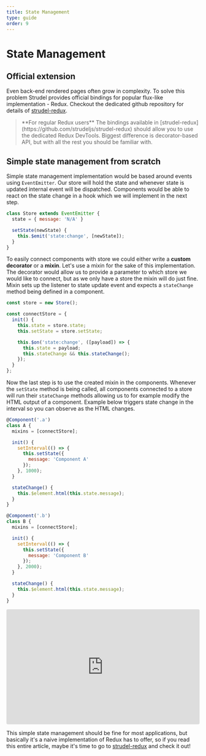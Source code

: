 ```yaml
---
title: State Management
type: guide
order: 9
---
```


# State Management

## Official extension

Even back-end rendered pages often grow in complexity. To solve this problem Strudel provides official bindings for popular flux-like implementation - Redux. Checkout the dedicated github repository for details of [strudel-redux](https://github.com/strudeljs/strudel-redux).
<br>
<blockquote class="upgrade">**For regular Redux users**
The bindings available in [strudel-redux](https://github.com/strudeljs/strudel-redux) should allow you to use the dedicated Redux DevTools. Biggest difference is decorator-based API, but with all the rest you should be familiar with.
</blockquote>

## Simple state management from scratch

Simple state management implementation would be based around events using `EventEmitter`. Our store will hold the state and whenever state is updated internal event will be dispatched. Components would be able to react on the state change in a hook which we will implement in the next step.
```js
class Store extends EventEmitter {
  state = { message: 'N/A' }

  setState(newState) {
    this.$emit('state:change', [newState]);
  }
}
```
To easily connect components with store we could either write a **custom decorator** or a **mixin**. Let's use a mixin for the sake of this implementation. The decorator would allow us to provide a parameter to which store we would like to connect, but as we only have a store the mixin will do just fine. Mixin sets up the listener to state update event and expects a `stateChange` method being defined in a component.

```js
const store = new Store();

const connectStore = {
  init() {
    this.state = store.state;
    this.setState = store.setState;

    this.$on('state:change', ([payload]) => {
      this.state = payload;
      this.stateChange && this.stateChange();
    });
  }
};
```

Now the last step is to use the created mixin in the components. Whenever the `setState` method is being called, all components connected to a store will run their `stateChange` methods allowing us to for example modify the HTML output of a component. Example below triggers state change in the interval so you can observe as the HTML changes.

```js
@Component('.a')
class A {
  mixins = [connectStore];

  init() {
    setInterval(() => {
      this.setState({
        message: 'Component A'
      });
    }, 1000);
  }

  stateChange() {
    this.$element.html(this.state.message);
  }
}

@Component('.b')
class B {
  mixins = [connectStore];

  init() {
    setInterval(() => {
      this.setState({
        message: 'Component B'
      });
    }, 2000);
  }

  stateChange() {
    this.$element.html(this.state.message);
  }
}
```

<iframe src="https://codesandbox.io/embed/rwzsj?fontsize=14&hidenavigation=1&view=preview" style="width:100%; height:300px; border:0; border-radius: 4px; overflow:hidden;" sandbox="allow-modals allow-forms allow-popups allow-scripts allow-same-origin"></iframe>



This simple state management should be fine for most applications, but basically it's a naive implementation of Redux has to offer, so if you read this entire article, maybe it's time to go to [strudel-redux](https://github.com/strudeljs/strudel-redux) and check it out!